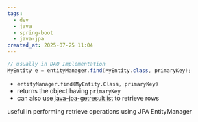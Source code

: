 ```yaml
---
tags:
  - dev
  - java
  - spring-boot
  - java-jpa
created_at: 2025-07-25 11:04
---
```

```java
// usually in DAO Implementation
MyEntity e = entityManager.find(MyEntity.class, primaryKey);
```
- `entityManager.find(MyEntity.Class, primaryKey)`
- returns the object having `primaryKey`
- can also use [java-jpa-getresultlist](java-jpa-getresultlist.md) to retrieve rows

useful in performing retrieve operations using JPA EntityManager